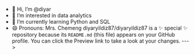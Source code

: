 - 👋 Hi, I’m @diyar
- 👀 I’m interested in data analytics
- 🌱 I’m currently learning Python and SQL
- 😄 Pronouns: Mrs. Chemeng
diyaryildiz87/diyaryildiz87 is a ✨ special ✨ repository because its `README.md` (this file) appears on your GitHub profile.
You can click the Preview link to take a look at your changes.
--->
